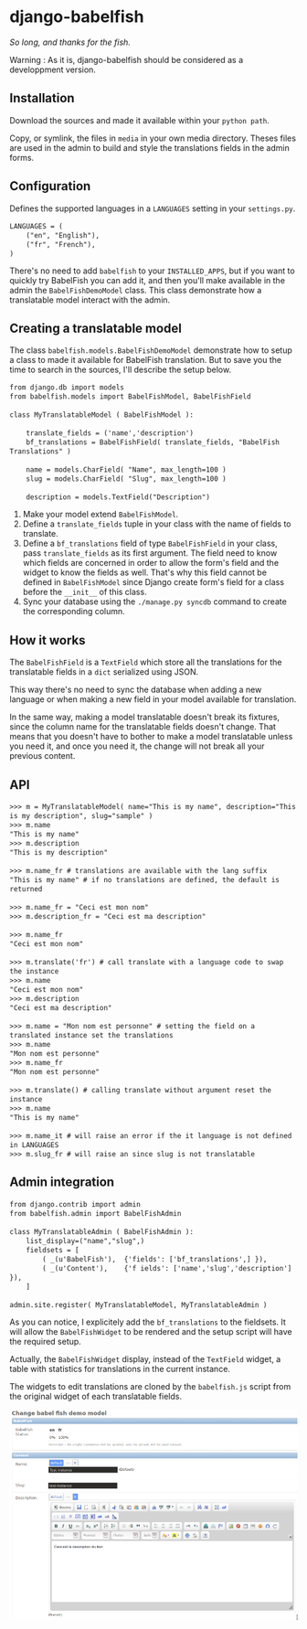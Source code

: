 django-babelfish
================
*So long, and thanks for the fish.*

Warning : As it is, django-babelfish should be considered as a developpment version.

Installation
------------
Download the sources and made it available within your `python path`.

Copy, or symlink, the files in `media` in your own media directory.
Theses files are used in the admin to build and style the translations fields
in the admin forms.

Configuration
-------------
Defines the supported languages in a `LANGUAGES` setting in your `settings.py`.

    LANGUAGES = (
        ("en", "English"),
        ("fr", "French"),
    )

There's no need to add `babelfish` to your `INSTALLED_APPS`, but 
if you want to quickly try BabelFish you can add it, and then you'll 
make available in the admin the `BabelFishDemoModel` class. This class
demonstrate how a translatable model interact with the admin.

Creating a translatable model
-----------------------------
The class `babelfish.models.BabelFishDemoModel` demonstrate how to setup a class 
to made it available for BabelFish translation. But to save you the time to search in the sources, 
I'll describe the setup below.
    
    from django.db import models
    from babelfish.models import BabelFishModel, BabelFishField
    
    class MyTranslatableModel ( BabelFishModel ):
    
        translate_fields = ('name','description')
        bf_translations = BabelFishField( translate_fields, "BabelFish Translations" )
        
        name = models.CharField( "Name", max_length=100 )
        slug = models.CharField( "Slug", max_length=100 )
        
        description = models.TextField("Description")
        
1. Make your model extend `BabelFishModel`.
2. Define a `translate_fields` tuple in your class with the name of fields to translate.
3. Define a `bf_translations` field of type `BabelFishField` in your class, pass `translate_fields`
   as its first argument. The field need to know which fields are concerned in order to allow the form's
   field and the widget to know the fields as well. That's why this field cannot be defined in `BabelFishModel` since
   Django create form's field for a class before the `__init__` of this class.
4. Sync your database using the `./manage.py syncdb` command to create the corresponding column.

How it works
------------
The `BabelFishField` is a `TextField` which store all the translations for the translatable fields 
in a `dict` serialized using JSON.

This way there's no need to sync the database when adding a new language or when making a new field
in your model available for translation.

In the same way, making a model translatable doesn't break its fixtures, since the column name for the
translatable fields doesn't change. That means that you doesn't have to bother to make a model translatable
unless you need it, and once you need it, the change will not break all your previous content.

API 
---

    >>> m = MyTranslatableModel( name="This is my name", description="This is my description", slug="sample" )
    >>> m.name 
    "This is my name"
    >>> m.description
    "This is my description"
    
    >>> m.name_fr # translations are available with the lang suffix
    "This is my name" # if no translations are defined, the default is returned
    
    >>> m.name_fr = "Ceci est mon nom"
    >>> m.description_fr = "Ceci est ma description"
    
    >>> m.name_fr
    "Ceci est mon nom"
    
    >>> m.translate('fr') # call translate with a language code to swap the instance
    >>> m.name 
    "Ceci est mon nom"
    >>> m.description
    "Ceci est ma description"
    
    >>> m.name = "Mon nom est personne" # setting the field on a translated instance set the translations
    >>> m.name
    "Mon nom est personne"
    >>> m.name_fr 
    "Mon nom est personne"
    
    >>> m.translate() # calling translate without argument reset the instance
    >>> m.name
    "This is my name"
    
    >>> m.name_it # will raise an error if the it language is not defined in LANGUAGES
    >>> m.slug_fr # will raise an since slug is not translatable

Admin integration
-----------------

    from django.contrib import admin
    from babelfish.admin import BabelFishAdmin
    
    class MyTranslatableAdmin ( BabelFishAdmin ):
        list_display=("name","slug",)
        fieldsets = [
            ( _(u'BabelFish'),  {'fields': ['bf_translations',] }),
            ( _(u'Content'),    {'f ields': ['name','slug','description'] }),
        ]

    admin.site.register( MyTranslatableModel, MyTranslatableAdmin )

As you can notice, I explicitely add the `bf_translations` to the fieldsets. It
will allow the `BabelFishWidget` to be rendered and the setup script will have the
required setup.

Actually, the `BabelFishWidget` display, instead of the `TextField` widget, a table
with statistics for translations in the current instance. 

The widgets to edit translations are cloned by the `babelfish.js` script from the
original widget of each translatable fields. 

![BabelFishDemoModelAdmin](https://github.com/abe33/django-babelfish/raw/master/admin.png "What you should obtain in the admin")

